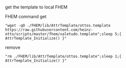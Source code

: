 get the template to local FHEM

FHEM command
get
```
"wget -qO ./FHEM/lib/AttrTemplate/ottos.template https://raw.githubusercontent.com/heinz-otto/scripts/master/fhem/valetudo.template";sleep 5;{ AttrTemplate_Initialize() }"
```
remove
```
"rm ./FHEM/lib/AttrTemplate/ottos.template";sleep 1;{ AttrTemplate_Initialize() }"
```
